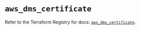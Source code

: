 # `aws_dms_certificate`

Refer to the Terraform Registry for docs: [`aws_dms_certificate`](https://registry.terraform.io/providers/hashicorp/aws/6.14.0/docs/resources/dms_certificate).
